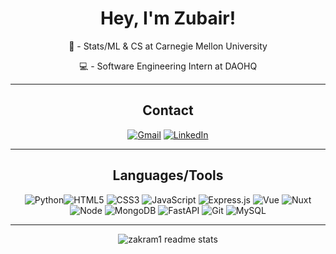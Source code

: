 <div align="center">
<h1><strong>Hey, I'm Zubair!</strong></h1>

🏫 - Stats/ML & CS at Carnegie Mellon University

💻 - Software Engineering Intern at DAOHQ

---

## __Contact__
<a href="mailto:zubairakram1121@gmail.com">![Gmail](https://img.shields.io/badge/Gmail-D14836?style=for-the-badge&logo=gmail&logoColor=white)</a> 
<a href="https://www.linkedin.com/in/zubairakram1">![LinkedIn](https://img.shields.io/badge/LinkedIn-0077B5?style=for-the-badge&logo=linkedin&logoColor=white)</a> 

---

## __Languages/Tools__
![Python](https://img.shields.io/badge/python-%2314354C.svg?style=for-the-badge&logo=python&logoColor=white)![HTML5](https://img.shields.io/badge/HTML5-E34F26?style=for-the-badge&logo=html5&logoColor=white) ![CSS3](https://img.shields.io/badge/CSS3-1572B6?style=for-the-badge&logo=css3&logoColor=white) ![JavaScript](https://img.shields.io/badge/javascript-%23323330.svg?style=for-the-badge&logo=javascript&logoColor=%23F7DF1E) ![Express.js](https://img.shields.io/badge/express.js-%23404d59.svg?style=for-the-badge&logo=express&logoColor=%2361DAFB]) ![Vue](https://img.shields.io/badge/Vue.js-35495E?style=for-the-badge&logo=vuedotjs&logoColor=4FC08D) ![Nuxt](https://img.shields.io/badge/nuxt.js-00C58E?style=for-the-badge&logo=nuxtdotjs&logoColor=white) ![Node](https://img.shields.io/badge/Node.js-339933?style=for-the-badge&logo=nodedotjs&logoColor=white) ![MongoDB](https://img.shields.io/badge/MongoDB-%234ea94b.svg?style=for-the-badge&logo=mongodb&logoColor=white) ![FastAPI](https://img.shields.io/badge/fastapi-109989?style=for-the-badge&logo=FASTAPI&logoColor=white) ![Git](https://img.shields.io/badge/GIT-E44C30?style=for-the-badge&logo=git&logoColor=white) ![MySQL](https://img.shields.io/badge/MySQL-005C84?style=for-the-badge&logo=mysql&logoColor=white)
  
---

![zakram1 readme stats](https://github-readme-stats.vercel.app/api?username=zakram1&show_icons=true&theme=merko&count_private=true&include_all_commits=true)

<div>
